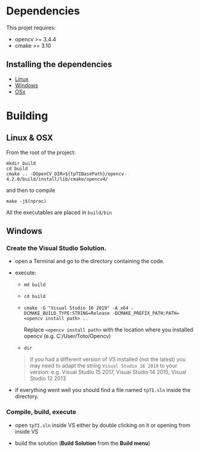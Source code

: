 # Dependencies

This projet requires:

* opencv >= 3.4.4
* cmake >= 3.10

## Installing the dependencies

* [Linux](DEP_LINUX.md)
* [Windows](DEP_WINDOWS.md)
* [OSx](DEP_OSX.md)

# Building

## Linux & OSX

From the root of the project:

```
mkdir build
cd build
cmake .. -DOpenCV_DIR=${tpTIBasePath}/opencv-4.2.0/build/install/lib/cmake/opencv4/
```

and then to compile

```
make -j$(nproc) 
```

All the executables are placed in `build/bin`

## Windows

### Create the Visual Studio Solution. 

* open a Terminal and go to the directory containing the code.

* execute:

  * `md build`
  
  * `cd build`
  
  * `cmake -G "Visual Studio 16 2019" -A x64 -DCMAKE_BUILD_TYPE:STRING=Release -DCMAKE_PREFIX_PATH:PATH=<opencv install path> ..`
  
    Replace `<opencv install path>` with the location where you installed opencv (e.g. C:/User/Toto/Opencv)
  
  * `dir`
  
  > if you had a different version of VS installed (not the latest) you may need to adapt the string `Visual Studio 16 2019` to your version: e.g. Visual Studio 15 2017, Visual Studio 14 2015, Visual Studio 12 2013
  
* if everything went well you should find a file named `tpTI.sln` inside the directory.


### Compile, build, execute 

* open `tpTI.sln` inside VS either by double clicking on it or opening from inside VS

* build the solution (**Build Solution** from the **Build menu**)


